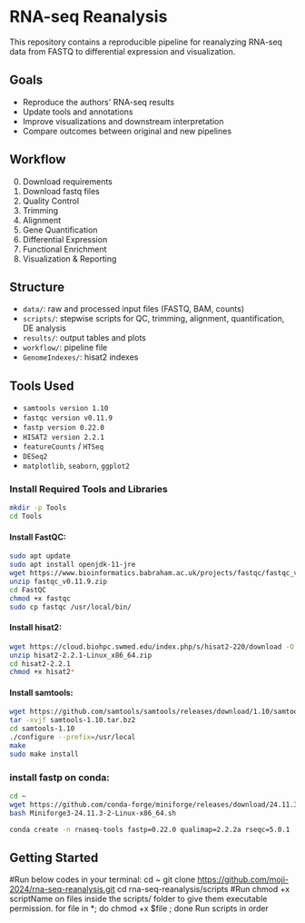 # RNA-seq Reanalysis
This repository contains a reproducible pipeline for reanalyzing RNA-seq data from FASTQ to differential expression and visualization.

## Goals
- Reproduce the authors' RNA-seq results
- Update tools and annotations
- Improve visualizations and downstream interpretation
- Compare outcomes between original and new pipelines

## Workflow
0. Download requirements
1. Download fastq files
2. Quality Control
3. Trimming
4. Alignment
5. Gene Quantification
6. Differential Expression
7. Functional Enrichment
8. Visualization & Reporting

## Structure
- `data/`: raw and processed input files (FASTQ, BAM, counts)
- `scripts/`: stepwise scripts for QC, trimming, alignment, quantification, DE analysis
- `results/`: output tables and plots
- `workflow/`: pipeline file
- `GenomeIndexes/`: hisat2 indexes

## Tools Used
- `samtools version 1.10`
- `fastqc version v0.11.9`
- `fastp version 0.22.0`
- `HISAT2 version 2.2.1 `
- `featureCounts` / `HTSeq`
- `DESeq2`
- `matplotlib`, `seaborn`, `ggplot2`

###  Install Required Tools and Libraries
```bash
mkdir -p Tools
cd Tools
```
####  Install **FastQC**:
```bash
sudo apt update
sudo apt install openjdk-11-jre
wget https://www.bioinformatics.babraham.ac.uk/projects/fastqc/fastqc_v0.11.9.zip
unzip fastqc_v0.11.9.zip
cd FastQC
chmod +x fastqc
sudo cp fastqc /usr/local/bin/
```
####  Install **hisat2**:
```bash
wget https://cloud.biohpc.swmed.edu/index.php/s/hisat2-220/download -O hisat2-2.2.1-Linux_x86_64.zip
unzip hisat2-2.2.1-Linux_x86_64.zip
cd hisat2-2.2.1
chmod +x hisat2*
```
####  Install **samtools**:
```bash
wget https://github.com/samtools/samtools/releases/download/1.10/samtools-1.10.tar.bz2
tar -xvjf samtools-1.10.tar.bz2
cd samtools-1.10
./configure --prefix=/usr/local
make
sudo make install
```


### install fastp on conda:
```bash
cd ~
wget https://github.com/conda-forge/miniforge/releases/download/24.11.3-2/Miniforge3-24.11.3-2-Linux-x86_64.sh
bash Miniforge3-24.11.3-2-Linux-x86_64.sh

conda create -n rnaseq-tools fastp=0.22.0 qualimap=2.2.2a rseqc=5.0.1 -c conda-forge -c bioconda -c defaults -y
```
## Getting Started
#Run below codes in your terminal:
cd ~
git clone https://github.com/moji-2024/rna-seq-reanalysis.git
cd rna-seq-reanalysis/scripts
#Run chmod +x scriptName on files inside the scripts/ folder to give them executable permission.
for file in *; do chmod +x $file ; done
Run scripts in order

